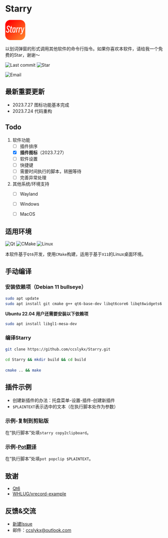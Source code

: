 # Starry 

<img src="./src/resources/starry_1024x1024.png" width=64 height=64>

以划词弹窗的形式调用其他软件的命令行指令。如果你喜欢本软件，请给我一个免费的Star，谢谢～

![Last commit](https://img.shields.io/github/last-commit/ccslykx/starry?logo=git&logoColor=success&color=success&style=for-the-badge)
![Star](https://img.shields.io/github/stars/ccslykx/Starry?logo=github&logoColor=black&color=white&style=for-the-badge)

![Email](https://img.shields.io/badge/Outlook-ccslykx@outlook.com-0078D4?logo=microsoftoutlook&logoColor=0078D4&style=for-the-badge)


## 最新重要更新

- 2023.7.27 图标功能基本完成
- 2023.7.24 代码重构

## Todo

1. 软件功能
    - [ ] 插件排序
    - [x] **插件图标**（2023.7.27）
    - [ ] 软件设置
    - [ ] 快捷键
    - [ ] 需要时间执行的脚本，转圈等待
    - [ ] 完善异常处理

2. 其他系统/环境支持
    - [ ] Wayland
    - [ ] Windows
    - [ ] MacOS


## 适用环境

![Qt](https://img.shields.io/badge/-Qt-brightgreen?logo=qt&logoColor=white)
![CMake](https://img.shields.io/badge/-CMake-064F8C?logo=cmake&logoColor=white)
![Linux](https://img.shields.io/badge/-Linux-orange?logo=linux&logoColor=white)

本软件基于`Qt6`开发，使用`CMake`构建，适用于基于`X11`的Linux桌面环境。


## 手动编译

### 安装依赖项（Debian 11 bullseye）

```bash
sudo apt update
sudo apt install git cmake g++ qt6-base-dev libqt6core6 libqt6widgets6 libqt6concurrent6 libqt6gui6 libx11-dev libxtst-dev
```

**Ubuntu 22.04 用户还需要安装以下依赖项**

```bash
sudo apt install libgl1-mesa-dev
```

### 编译Starry

```bash
git clone https://github.com/ccslykx/Starry.git

cd Starry && mkdir build && cd build

cmake .. && make
```


## 插件示例

- 创建新插件的办法：托盘菜单-设置-插件-创建新插件
- `$PLAINTEXT`表示选中的文本（在执行脚本处作为参数）

### 示例-复制到剪贴版

在“执行脚本”处填`starry copy2clipboard`。

### 示例-[Pot翻译](https://pot.pylogmon.com/)

在“执行脚本”处填`pot popclip $PLAINTEXT`。


## 致谢

- [Qt6](https://www.qt.io/product/qt6)
- [WHLUG/xrecord-example](https://github.com/WHLUG/xrecord-example)


## 反馈&交流

- [新建Issue](https://github.com/ccslykx/Starry/issues/new)
- 邮件：ccslykx@outlook.com